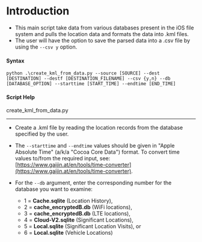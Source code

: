 # Introduction

- This main script take data from various databases present in the iOS file system and pulls the location data and formats the data into .kml files.
- The user will have the option to save the parsed data into a .csv file by using the `--csv y` option.

#### Syntax

`python .\create_kml_from_data.py --source [SOURCE] --dest [DESTINATION] --destf [DESTINATION_FILENAME] --csv {y,n} --db [DATABASE_OPTION] --starttime [START_TIME] --endtime [END_TIME]`

#### Script Help

create_kml_from_data.py

---

- Create a .kml file by reading the location records from the database specified by the user.

- The `--starttime` and `--endtime` values should be given in "Apple Absolute Time" (a/k/a "Cocoa Core Data") format. To convert time values to/from the required input, see: [https://www.gaijin.at/en/tools/time-converter](https://www.gaijin.at/en/tools/time-converter).

- For the `--db` argument, enter the corresponding number for the database you want to examine:

  - 1 = **Cache.sqlite** (Location History),
  - 2 = **cache_encryptedB.db** (WiFi locations),
  - 3 = **cache_encryptedB.db** (LTE locations),
  - 4 = **Cloud-V2.sqlite** (Significant Locations),
  - 5 = **Local.sqlite** (Significant Location Visits), or
  - 6 = **Local.sqlite** (Vehicle Locations)
